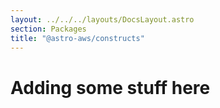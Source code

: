 ```yaml
---
layout: ../../../layouts/DocsLayout.astro
section: Packages
title: "@astro-aws/constructs"
---
```


# Adding some stuff here
